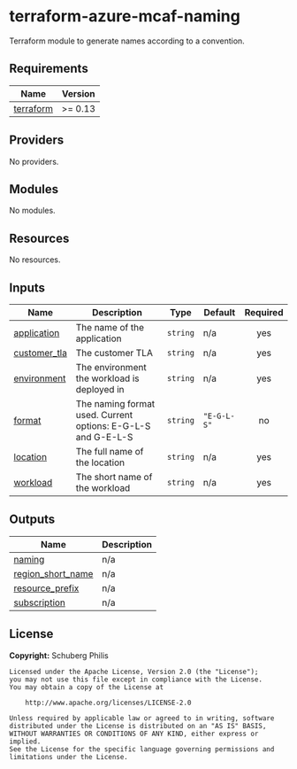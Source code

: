 # terraform-azure-mcaf-naming
Terraform module to generate names according to a convention.

<!-- BEGIN_TF_DOCS -->
## Requirements

| Name                                                                      | Version |
| ------------------------------------------------------------------------- | ------- |
| <a name="requirement_terraform"></a> [terraform](#requirement\_terraform) | >= 0.13 |

## Providers

No providers.

## Modules

No modules.

## Resources

No resources.

## Inputs

| Name                                                                     | Description                                                  | Type     | Default     | Required |
| ------------------------------------------------------------------------ | ------------------------------------------------------------ | -------- | ----------- | :------: |
| <a name="input_application"></a> [application](#input\_application)      | The name of the application                                  | `string` | n/a         |   yes    |
| <a name="input_customer_tla"></a> [customer\_tla](#input\_customer\_tla) | The customer TLA                                             | `string` | n/a         |   yes    |
| <a name="input_environment"></a> [environment](#input\_environment)      | The environment the workload is deployed in                  | `string` | n/a         |   yes    |
| <a name="input_format"></a> [format](#input\_format)                     | The naming format used. Current options: E-G-L-S and G-E-L-S | `string` | `"E-G-L-S"` |    no    |
| <a name="input_location"></a> [location](#input\_location)               | The full name of the location                                | `string` | n/a         |   yes    |
| <a name="input_workload"></a> [workload](#input\_workload)               | The short name of the workload                               | `string` | n/a         |   yes    |

## Outputs

| Name                                                                                        | Description |
| ------------------------------------------------------------------------------------------- | ----------- |
| <a name="output_naming"></a> [naming](#output\_naming)                                      | n/a         |
| <a name="output_region_short_name"></a> [region\_short\_name](#output\_region\_short\_name) | n/a         |
| <a name="output_resource_prefix"></a> [resource\_prefix](#output\_resource\_prefix)         | n/a         |
| <a name="output_subscription"></a> [subscription](#output\_subscription)                    | n/a         |
<!-- END_TF_DOCS -->

## License

**Copyright:** Schuberg Philis

```text
Licensed under the Apache License, Version 2.0 (the "License");
you may not use this file except in compliance with the License.
You may obtain a copy of the License at

    http://www.apache.org/licenses/LICENSE-2.0

Unless required by applicable law or agreed to in writing, software
distributed under the License is distributed on an "AS IS" BASIS,
WITHOUT WARRANTIES OR CONDITIONS OF ANY KIND, either express or implied.
See the License for the specific language governing permissions and
limitations under the License.
```
